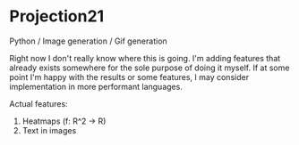 
# Projection21
Python / Image generation / Gif generation

Right now I don't really know where this is going. I'm adding features that already exists somewhere for the sole purpose of doing it myself.
If at some point I'm happy with the results or some features, I may consider implementation in more performant languages. 

Actual features:
  1. Heatmaps (f: R^2 -> R)
  2. Text in images
